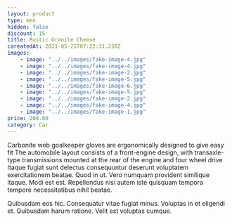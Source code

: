 ```yaml
---
layout: product
type: men
hidden: false
discount: 15
title: Rustic Granite Cheese
careatedAt: 2021-05-25T07:22:31.230Z
images:
    - image: "../../images/fake-image-4.jpg"
    - image: "../../images/fake-image-4.jpg"
    - image: "../../images/fake-image-2.jpg"
    - image: "../../images/fake-image-5.jpg"
    - image: "../../images/fake-image-6.jpg"
    - image: "../../images/fake-image-5.jpg"
    - image: "../../images/fake-image-2.jpg"
    - image: "../../images/fake-image-4.jpg"
    - image: "../../images/fake-image-1.jpg"
price: 208.00
category: Car
---
```

Carbonite web goalkeeper gloves are ergonomically designed to give easy fit
The automobile layout consists of a front-engine design, with transaxle-type transmissions mounted at the rear of the engine and four wheel drive
Itaque fugiat sunt delectus consequuntur deserunt voluptatem exercitationem beatae. Quod in ut. Vero numquam provident similique itaque. Modi est est. Repellendus nisi autem iste quisquam tempora tempore necessitatibus nihil beatae.
 Quibusdam eos hic. Consequatur vitae fugiat minus. Voluptas in et eligendi et. Quibusdam harum ratione. Velit est voluptas cumque.

